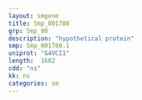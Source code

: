 ```yaml
---
layout: smgene
title: Smp_001780
grp: Smp_00
description: "hypothetical protein"
smp: Smp_001780.1
uniprot: "G4VCI1"
length:  1602
cdd: "ns"
kk: ns
categories: sm
---
```


